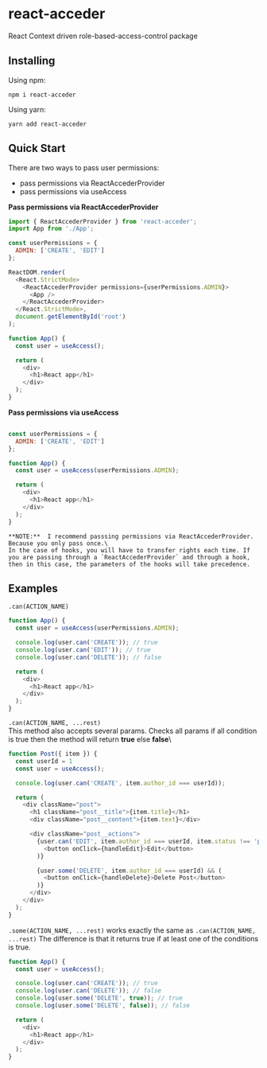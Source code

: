 # react-acceder

React Context driven role-based-access-control package

## Installing
Using npm:
```
npm i react-acceder
```
Using yarn:
```
yarn add react-acceder
```

## Quick Start

There are two ways to pass user permissions:
- pass permissions via ReactAccederProvider
- pass permissions via useAccess


**Pass permissions via ReactAccederProvider**

```js
import { ReactAccederProvider } from 'react-acceder';
import App from './App';

const userPermissions = {
  ADMIN: ['CREATE', 'EDIT']
};

ReactDOM.render(
  <React.StrictMode>
    <ReactAccederProvider permissions={userPermissions.ADMIN}>
      <App />
    </ReactAccederProvider>
  </React.StrictMode>,
  document.getElementById('root')
);

function App() {
  const user = useAccess();

  return (
    <div>
      <h1>React app</h1>
    </div>
  );
}
```


**Pass permissions via useAccess**
```js

const userPermissions = {
  ADMIN: ['CREATE', 'EDIT']
};

function App() {
  const user = useAccess(userPermissions.ADMIN);

  return (
    <div>
      <h1>React app</h1>
    </div>
  );
}
```

```
**NOTE:**  I recommend passsing permissions via ReactAccederProvider. Because you only pass once.\ 
In the case of hooks, you will have to transfer rights each time. If you are passing through a `ReactAccederProvider` and through a hook, then in this case, the parameters of the hooks will take precedence.
```

## Examples
`.can(ACTION_NAME)`

```js
function App() {
  const user = useAccess(userPermissions.ADMIN);

  console.log(user.can('CREATE')); // true
  console.log(user.can('EDIT')); // true
  console.log(user.can('DELETE')); // false

  return (
    <div>
      <h1>React app</h1>
    </div>
  );
}
```
`.can(ACTION_NAME, ...rest)`\
This method also accepts several params. Checks all params if all condition is true then the method will return **true** else **false**\
```js
function Post({ item }) {
  const userId = 1
  const user = useAccess();

  console.log(user.can('CREATE', item.author_id === userId));

  return (
    <div className="post">
      <h1 className="post__title">{item.title}</h1>
      <div className="post__content">{item.text}</div>

      <div className="post__actions">
        {user.can('EDIT', item.author_id === userId, item.status !== 'published') && (
          <button onClick={handleEdit}>Edit</button>
        )}

        {user.some('DELETE', item.author_id === userId) && (
          <button onClick={handleDelete}>Delete Post</button>
        )}
      </div>
    </div>
  );
}
```

`.some(ACTION_NAME, ...rest)` works exactly the same as `.can(ACTION_NAME, ...rest)` The difference is that it returns true if at least one of the conditions is true.
```js
function App() {
  const user = useAccess();

  console.log(user.can('CREATE')); // true
  console.log(user.can('DELETE')); // false
  console.log(user.some('DELETE', true)); // true
  console.log(user.some('DELETE', false)); // false

  return (
    <div>
      <h1>React app</h1>
    </div>
  );
}
```
